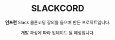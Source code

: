 <div align="center">

# SLACKCORD

**인프런** Slack 클론코딩 강의를 들으며 만든 프로젝트입니다.

개발 과정에 따라 업데이트 될 예정입니다.

</div>

